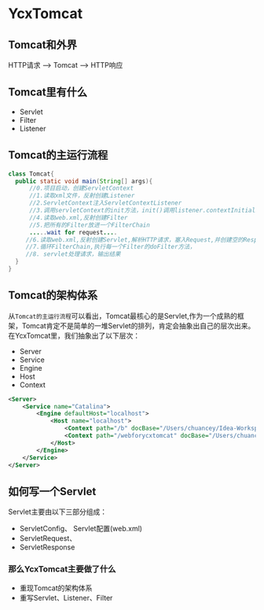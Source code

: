 # YcxTomcat
## Tomcat和外界
HTTP请求 --> Tomcat --> HTTP响应

## Tomcat里有什么
- Servlet
- Filter
- Listener

## Tomcat的主运行流程
```java
class Tomcat{
  public static void main(String[] args){
      //0.项目启动，创建ServletContext
      //1.读取xml文件，反射创建Listener
      //2.ServletContext注入ServletContextListener
      //3.调用servletContext的init方法，init()调用listener.contextInitialized方法
      //4.读取web.xml,反射创建Filter
      //5.把所有的Filter放进一个FilterChain
      .....wait for request....
     //6.读取web.xml,反射创建Servlet,解析HTTP请求，塞入Request,并创建空的Response，把它们塞入Servlet
     //7.循环FilterChain,执行每一个Filter的doFilter方法，
     //8. servlet处理请求，输出结果
  }
}

```

## Tomcat的架构体系
从``Tomcat的主运行流程``可以看出，Tomcat最核心的是Servlet,作为一个成熟的框架，Tomcat肯定不是简单的一堆Servlet的排列，肯定会抽象出自己的层次出来。在YcxTomcat里，我们抽象出了以下层次：
- Server
- Service
- Engine
- Host
- Context
```xml
<Server>
    <Service name="Catalina">
        <Engine defaultHost="localhost">
            <Host name="localhost">
                <Context path="/b" docBase="/Users/chuancey/Idea-Workspace/YcxTomcat/webapps/b" />
                <Context path="/webforycxtomcat" docBase="/Users/chuancey/Idea-Workspace/webforycxtomcat/web" reloadable="true"/>
            </Host>
        </Engine>
    </Service>
</Server>
```
## 如何写一个Servlet
Servlet主要由以下三部分组成：
- ServletConfig、 Servlet配置(web.xml)
- ServletRequest、
- ServletResponse

### 那么YcxTomcat主要做了什么
- 重现Tomcat的架构体系
- 重写Servlet、Listener、Filter


